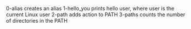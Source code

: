 0-alias creates an alias
1-hello_you prints hello user, where user is the current Linux user
2-path adds action to PATH 
3-paths counts the number of directories in the PATH
